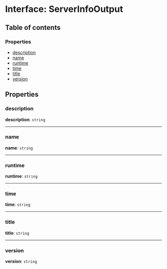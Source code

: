 # Interface: ServerInfoOutput

## Table of contents

### Properties

* [description](/en/auto-docs/interface/interfaces/ServerInfoOutput.md#description)
* [name](/en/auto-docs/interface/interfaces/ServerInfoOutput.md#name)
* [runtime](/en/auto-docs/interface/interfaces/ServerInfoOutput.md#runtime)
* [time](/en/auto-docs/interface/interfaces/ServerInfoOutput.md#time)
* [title](/en/auto-docs/interface/interfaces/ServerInfoOutput.md#title)
* [version](/en/auto-docs/interface/interfaces/ServerInfoOutput.md#version)

## Properties

### description

**description**: `string`

***

### name

**name**: `string`

***

### runtime

**runtime**: `string`

***

### time

**time**: `string`

***

### title

**title**: `string`

***

### version

**version**: `string`
